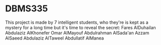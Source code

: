 ﻿# DBMS335
This project is made by 7 intelligent students, who they're is kept as a mystery for a long time but it's time to reveal the secret:
Fares AlDuhailan
Abdulaziz AlKhonefer
Omar AlMayouf
Abdulrahman AlSada'an
Azzam AlSaeed
Abdulaziz AlTaweel
Abdullatif AlManea
